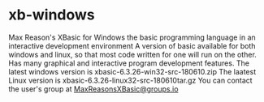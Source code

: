 # xb-windows
Max Reason's XBasic for Windows the basic programming language in an interactive development environment
A version of basic available for both windows and linux, so that most code written for one will run on the other.
Has many graphical and interactive program development features. 
The latest windows version is xbasic-6.3.26-win32-src-180610.zip
The laatest Linux version is  xbasic-6.3.26-linux32-src-180610tar.gz
You can contact the user's group at MaxReasonsXBasic@groups.io

